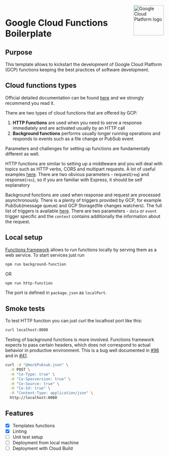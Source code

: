 <img src="https://avatars2.githubusercontent.com/u/2810941?v=3&s=96" alt="Google Cloud Platform logo" title="Google Cloud Platform" align="right" height="96" width="96"/>

# Google Cloud Functions Boilerplate

## Purpose

This template allows to kickstart the development of Google Cloud Platform (GCP) functions keeping the best practices of software development.

## Cloud functions types

Official detailed documentation can be found [here](https://cloud.google.com/functions/docs/) and we strongly recommend you read it.

There are two types of cloud functions that are offered by GCP:

1. **HTTP Functions** are used when you need to serve a response immediately and are activated usually by an HTTP call
1. **Background functions** performs usually longer running operations and responds to events such as a file change or PubSub event

Parameters and challenges for setting up functions are fundamentally different as well.

HTTP functions are similar to setting up a middleware and you will deal with topics such as HTTP verbs, CORS and multipart requests. A lot of useful examples [here](https://cloud.google.com/functions/docs/writing/http). There are two obvious parameters - request(`req`) and response(`res`), so if you are familiar with Express, it should be self explanatory

Background functions are used when response and request are processed asynchronously. There is a plenty of triggers provided by GCP, for example PubSub(message queue) and GCP Storage(file changes watchers). The full list of triggers is available [here](https://cloud.google.com/functions/docs/calling). There are two parameters - `data` or `event` trigger specific and the `context` contains additionally the information about the request.  


## Local setup

[Functions framework](https://github.com/GoogleCloudPlatform/functions-framework-nodejs) allows to run functions locally by serving them as a web service. To start services just run

```bash
npm run background-function
```
OR
```bash
npm run http-function
```

The port is defined in `package.json` as `localPort`.

## Smoke tests

To test HTTP function you can just curl the localhost port like this:

```bash
curl localhost:8080
```

Testing of background functions is more involved. Functions framework expects to pass certain headers, which does not correspond to actual behavior in productive environment. This is a bug well documented in [#96](https://github.com/GoogleCloudPlatform/functions-framework-nodejs/issues/96) and in [#41](https://github.com/GoogleCloudPlatform/functions-framework-nodejs/issues/41). 
```bash
curl -d "@mockPubsub.json" \
  -X POST \
  -H "Ce-Type: true" \
  -H "Ce-Specversion: true" \
  -H "Ce-Source: true" \
  -H "Ce-Id: true" \
  -H "Content-Type: application/json" \
  http://localhost:8080
```


## Features

- [x] Templates functions
- [x] Linting
- [ ] Unit test setup
- [ ] Deployment from local machine
- [ ] Deployment with Cloud Build

